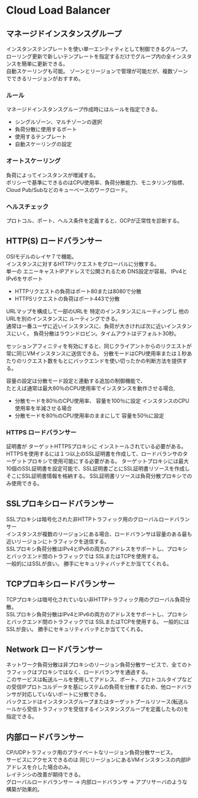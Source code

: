 # Cloud Load Balancer

## マネージドインスタンスグループ
インスタンステンプレートを使い単一エンティティとして制御できるグループ。
ローリング更新で新しいテンプレートを指定するだけでグループ内の全インスタンスを簡単に更新できる。  
自動スケーリングも可能。
ゾーンとリージョンで管理が可能だが、複数ゾーンでできるリージョンがおすすめ。  

### ルール
マネージドインスタンスグループ作成時にはルールを指定できる。

* シングルゾーン、マルチゾーンの選択
* 負荷分散に使用するポート
* 使用するテンプレート
* 自動スケーリングの設定

### オートスケーリング
負荷によってインスタンスが増減する。  
ポリシーで基準にできるのはCPU使用率、負荷分散能力、モニタリング指標、Cloud Pub/Subなどのキューベースのワークロード。  

### ヘルスチェック
プロトコル、ポート、ヘルス条件を定義すると、GCPが正常性を診断する。

## HTTP(S) ロードバランサー
OSIモデルのレイヤ７で機能。  
インスタンスに対するHTTPリクエストをグローバルに分散する。  
単一の エニーキャストIPアドレスで公開されるため DNS設定が容易。 
IPv4とIPv6をサポート 

* HTTPリクエストの負荷はポート80または8080で分散
* HTTPSリクエストの負荷はポート443で分散

URLマップを構成して一部のURLを 特定のインスタンスにルーティングし 他のURLを別のインスタンスに ルーティングできる。  
通常は一番ユーザに近いインスタンスに、負荷が大きければ次に近いインスタンスにいく。
負荷分散はラウンドロビン。タイムアウトはデフォルト30秒。

セッションアフィニティを有効にすると、同じクライアントからのリクエストが 常に同じVMインスタンスに送信できる。
分散モードはCPU使用率または１秒あたりのリクエスト数をもとにバックエンドを使い切ったかの判断方法を提供する。

容量の設定は分散モード設定と連動する追加の制御機能で、  
たとえば通常は最大80％のCPU使用率でインスタンスを動作させる場合,
* 分散モードを80％のCPU使用率、 容量を100％に設定
インスタンスのCPU使用率を半減させる場合
* 分散モードを80％のCPU使用率のままにして 容量を50％に設定

### HTTPS ロードバランサー
証明書が ターゲットHTTPSプロキシに インストールされている必要がある。  
HTTPSを使用するには１つ以上のSSL証明書を作成して、ロードバランサのターゲットプロキシで使用可能にする必要がある。 
ターゲットプロキシには最大10個のSSL証明書を設定可能で、SSL証明書ごとにSSL証明書リソースを作成しそこにSSL証明書情報を格納する。 
SSL証明書リソースは負荷分散プロキシでのみ使用できる。

## SSLプロキシロードバランサー
SSLプロキシは暗号化された非HTTPトラフィック用のグローバルロードバランサー  
インスタンスが複数のリージョンにある場合、ロードバランサは容量のある最も近いリージョンにトラフィックを送信する。  
SSLプロキシ負荷分散はIPv4とIPv6の両方のアドレスをサポートし、プロキシとバックエンド間のトラフィックでは SSLまたはTCPを使用する。  
一般的にはSSLが良い。
勝手にセキュリティバッチとか当ててくれる。

## TCPプロキシロードバランサー
TCPプロキシは暗号化されていない非HTTPトラフィック用のグローバル負荷分散。  
SSLプロキシ負荷分散はIPv4とIPv6の両方のアドレスをサポートし、プロキシとバックエンド間のトラフィックでは SSLまたはTCPを使用する。 
一般的にはSSLが良い。
勝手にセキュリティバッチとか当ててくれる。

## Network ロードバランサー
ネットワーク負荷分散は非プロキシのリージョン負荷分散サービスで、全てのトラフィックはプロキシではなく、ロードバランサを通過する。  
このサービスは転送ルールを使用してアドレス、ポート、プロトコルタイプなどの受信IPプロトコルデータを基にシステムの負荷を分散するため、他ロードバランサが対応していないポートに分散できる。  
バックエンドはインスタンスグループまたはターゲットプールリソース(転送ルールから受信トラフィックを受信するインスタンスグループを定義したもの)を指定できる。  


## 内部ロードバランサー
CP/UDPトラフィック用のプライベートなリージョン負荷分散サービス。  
サービスにアクセスできるのは 同じリージョンにあるVMインスタンスの内部IPアドレスを介した場合のみ。  
レイテンシの改善が期待できる。  
グローバルロードバランサー -> 内部ロードバランサ -> アプリサーバのような構築が効果的。  
 